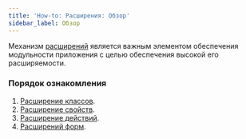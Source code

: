 ```yaml
---
title: 'How-to: Расширения: Обзор'
sidebar_label: Обзор
---
```


Механизм [расширений](Extensions.md) является важным элементом обеспечения модульности приложения с целью обеспечения высокой его расширяемости.

### Порядок ознакомления

1.  [Расширение классов](Class_extension.md).
2.  [Расширение свойств](How-to_Property_extension.md).
3.  [Расширение действий](How-to_Action_extension.md).
4.  [Расширений форм](How-to_Form_extension.md).
